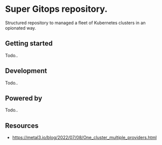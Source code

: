 # Super Gitops repository.
Structured repository to managed a fleet of Kubernetes clusters in an opionated way.

## Getting started

Todo..

## Development

Todo..

## Powered by

Todo..

## Resources

- https://metal3.io/blog/2022/07/08/One_cluster_multiple_providers.html